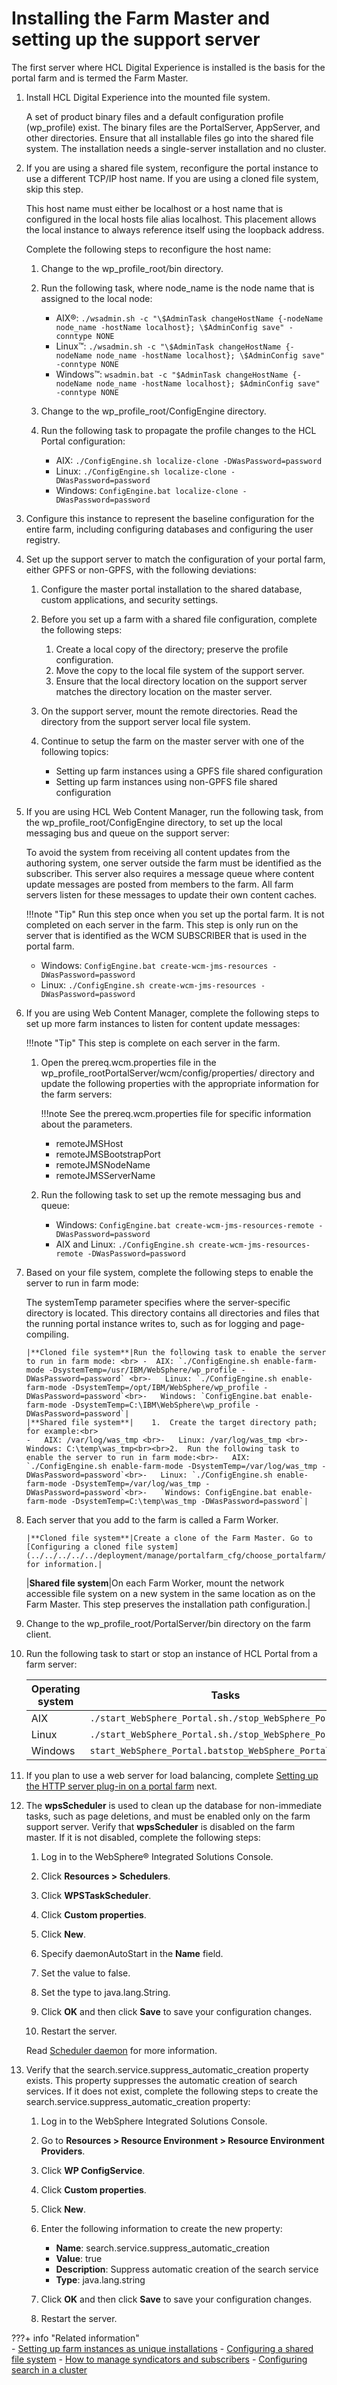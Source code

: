 # Installing the Farm Master and setting up the support server

The first server where HCL Digital Experience is installed is the basis for the portal farm and is termed the Farm Master.

1.  Install HCL Digital Experience into the mounted file system.

    A set of product binary files and a default configuration profile (wp_profile) exist. The binary files are the PortalServer, AppServer, and other directories. Ensure that all installable files go into the shared file system. The installation needs a single-server installation and no cluster.

2.  If you are using a shared file system, reconfigure the portal instance to use a different TCP/IP host name. If you are using a cloned file system, skip this step.

    This host name must either be localhost or a host name that is configured in the local hosts file alias localhost. This placement allows the local instance to always reference itself using the loopback address.

    Complete the following steps to reconfigure the host name:

    1.  Change to the wp_profile_root/bin directory.

    2.  Run the following task, where node_name is the node name that is assigned to the local node:

        -   AIX®: `./wsadmin.sh -c "\$AdminTask changeHostName {-nodeName node_name -hostName localhost}; \$AdminConfig save" -conntype NONE`
        -   Linux™: `./wsadmin.sh -c "\$AdminTask changeHostName {-nodeName node_name -hostName localhost}; \$AdminConfig save" -conntype NONE`
        -   Windows™: `wsadmin.bat -c "$AdminTask changeHostName {-nodeName node_name -hostName localhost}; $AdminConfig save" -conntype NONE`

    3.  Change to the wp_profile_root/ConfigEngine directory.

    4.  Run the following task to propagate the profile changes to the HCL Portal configuration:

        -   AIX: `./ConfigEngine.sh localize-clone -DWasPassword=password`
        -   Linux: `./ConfigEngine.sh localize-clone -DWasPassword=password`
        -   Windows: `ConfigEngine.bat localize-clone -DWasPassword=password`

3.  Configure this instance to represent the baseline configuration for the entire farm, including configuring databases and configuring the user registry.

4.  Set up the support server to match the configuration of your portal farm, either GPFS or non-GPFS, with the following deviations:

    1.  Configure the master portal installation to the shared database, custom applications, and security settings.

    2.  Before you set up a farm with a shared file configuration, complete the following steps:

        1.  Create a local copy of the directory; preserve the profile configuration.
        2.  Move the copy to the local file system of the support server.
        3.  Ensure that the local directory location on the support server matches the directory location on the master server.
    3.  On the support server, mount the remote directories. Read the directory from the support server local file system.

    4.  Continue to setup the farm on the master server with one of the following topics:

        -   Setting up farm instances using a GPFS file shared configuration
        -   Setting up farm instances using non-GPFS file shared configuration
5.  If you are using HCL Web Content Manager, run the following task, from the wp_profile_root/ConfigEngine directory, to set up the local messaging bus and queue on the support server:

    To avoid the system from receiving all content updates from the authoring system, one server outside the farm must be identified as the subscriber. This server also requires a message queue where content update messages are posted from members to the farm. All farm servers listen for these messages to update their own content caches.

    !!!note "Tip"
        Run this step once when you set up the portal farm. It is not completed on each server in the farm. This step is only run on the server that is identified as the WCM SUBSCRIBER that is used in the portal farm.

    -   Windows: `ConfigEngine.bat create-wcm-jms-resources -DWasPassword=password`
    -   Linux: `./ConfigEngine.sh create-wcm-jms-resources -DWasPassword=password`

6.  If you are using Web Content Manager, complete the following steps to set up more farm instances to listen for content update messages:

    !!!note "Tip"
        This step is complete on each server in the farm.

    1.  Open the prereq.wcm.properties file in the wp_profile_rootPortalServer/wcm/config/properties/ directory and update the following properties with the appropriate information for the farm servers:

        !!!note
            See the prereq.wcm.properties file for specific information about the parameters.

        -   remoteJMSHost
        -   remoteJMSBootstrapPort
        -   remoteJMSNodeName
        -   remoteJMSServerName

    2.  Run the following task to set up the remote messaging bus and queue:

        -   Windows: `ConfigEngine.bat create-wcm-jms-resources-remote -DWasPassword=password`
        -   AIX and Linux: `./ConfigEngine.sh create-wcm-jms-resources-remote -DWasPassword=password`

7.  Based on your file system, complete the following steps to enable the server to run in farm mode:

    The systemTemp parameter specifies where the server-specific directory is located. This directory contains all directories and files that the running portal instance writes to, such as for logging and page-compiling.

        |**Cloned file system**|Run the following task to enable the server to run in farm mode: <br> -  AIX: `./ConfigEngine.sh enable-farm-mode -DsystemTemp=/usr/IBM/WebSphere/wp_profile -DWasPassword=password` <br>-   Linux: `./ConfigEngine.sh enable-farm-mode -DsystemTemp=/opt/IBM/WebSphere/wp_profile -DWasPassword=password`<br>-   Windows: `ConfigEngine.bat enable-farm-mode -DsystemTemp=C:\IBM\WebSphere\wp_profile -DWasPassword=password`|
        |**Shared file system**|    1.  Create the target directory path; for example:<br>
        -   AIX: /var/log/was_tmp <br>-   Linux: /var/log/was_tmp <br>-   Windows: C:\temp\was_tmp<br><br>2.  Run the following task to enable the server to run in farm mode:<br>-   AIX: `./ConfigEngine.sh enable-farm-mode -DsystemTemp=/var/log/was_tmp -DWasPassword=password`<br>-   Linux: `./ConfigEngine.sh enable-farm-mode -DsystemTemp=/var/log/was_tmp -DWasPassword=password`<br>-   `Windows: ConfigEngine.bat enable-farm-mode -DsystemTemp=C:\temp\was_tmp -DWasPassword=password`|

8.  Each server that you add to the farm is called a Farm Worker.

        |**Cloned file system**|Create a clone of the Farm Master. Go to [Configuring a cloned file system](../../../../../deployment/manage/portalfarm_cfg/choose_portalfarm/settingup_with_sharedconfig/cfg_farm_clone.md) for information.|
    |**Shared file system**|On each Farm Worker, mount the network accessible file system on a new system in the same location as on the Farm Master. This step preserves the installation path configuration.|

9.  Change to the wp_profile_root/PortalServer/bin directory on the farm client.

10. Run the following task to start or stop an instance of HCL Portal from a farm server:

    |Operating system|Tasks|
    |----------------|-----|
    |AIX|`./start_WebSphere_Portal.sh./stop_WebSphere_Portal.sh`|
    |Linux|`./start_WebSphere_Portal.sh./stop_WebSphere_Portal.sh`|
    |Windows|`start_WebSphere_Portal.batstop_WebSphere_Portal.bat`|

11. If you plan to use a web server for load balancing, complete [Setting up the HTTP server plug-in on a portal farm](../../../../../deployment/manage/portalfarm_cfg/set_http_farm.md) next.

12. The **wpsScheduler** is used to clean up the database for non-immediate tasks, such as page deletions, and must be enabled only on the farm support server. Verify that **wpsScheduler** is disabled on the farm master. If it is not disabled, complete the following steps:

    1.  Log in to the WebSphere® Integrated Solutions Console.

    2.  Click **Resources > Schedulers**.

    3.  Click **WPSTaskScheduler**.

    4.  Click **Custom properties**.

    5.  Click **New**.

    6.  Specify daemonAutoStart in the **Name** field.

    7.  Set the value to false.

    8.  Set the type to java.lang.String.

    9.  Click **OK** and then click **Save** to save your configuration changes.

    10. Restart the server.

    Read [Scheduler daemon](http://www-01.ibm.com/support/knowledgecenter/SSAW57_8.5.5/com.ibm.websphere.nd.multiplatform.doc/scheduler/concepts/csch_schedulerdaemon.html) for more information.

13. Verify that the search.service.suppress_automatic_creation property exists. This property suppresses the automatic creation of search services. If it does not exist, complete the following steps to create the search.service.suppress_automatic_creation property:

    1.  Log in to the WebSphere Integrated Solutions Console.

    2.  Go to **Resources > Resource Environment > Resource Environment Providers**.

    3.  Click **WP ConfigService**.

    4.  Click **Custom properties**.

    5.  Click **New**.

    6.  Enter the following information to create the new property:

        -   **Name**: search.service.suppress_automatic_creation
        -   **Value**: true
        -   **Description**: Suppress automatic creation of the search service
        -   **Type**: java.lang.string

    1.  Click **OK** and then click **Save** to save your configuration changes.

    2.  Restart the server.


???+ info "Related information"  
    -   [Setting up farm instances as unique installations](../../../../../deployment/manage/portalfarm_cfg/choose_portalfarm/settingup_as_unique_install/index.md)
    -   [Configuring a shared file system](../../../../../deployment/manage/portalfarm_cfg/choose_portalfarm/settingup_with_sharedconfig/set_portal_farm_gpfs.md)
    -   [How to manage syndicators and subscribers](../../../../../manage_content/wcm_delivery/syndication/manage_synd_subs/index.md)
    -   [Configuring search in a cluster](../../../../../build_sites/search/cfg_search_cluster/index.md)